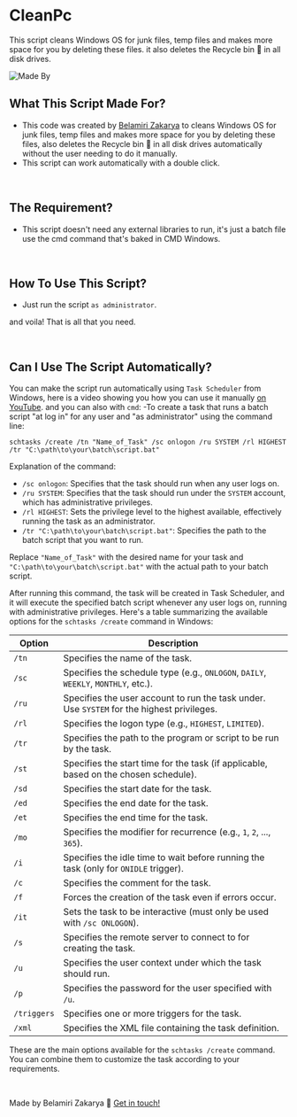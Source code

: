 # CleanPc
This script cleans Windows OS for junk files, temp files and makes more space for you by deleting these files.
it also deletes the Recycle bin 🚮 in all disk drives.

![Made By](https://img.shields.io/badge/made%20by-ZakaryaBelamiri-%234d41c0)
<br>

## What This Script Made For?
- This code was created by [Belamiri Zakarya](https://github.com/kakaa2993) to  cleans Windows OS for junk files, temp files and makes more space for you by deleting these files, also deletes the Recycle bin 🚮 in all disk drives automatically without the user needing to do it manually.
- This script can work automatically with a double click.

<br>

## The Requirement?
- This script doesn't need any external libraries to run, it's just a batch file use the cmd command that's baked in CMD Windows.

<br>

## How To Use This Script?
- Just run the script ``as administrator``.

and voila! That is all that you need.

<br>

## Can I Use The Script Automatically?
You can make the script run automatically using ``Task Scheduler`` from Windows, here is a video showing you how you can use it manually [on YouTube](https://youtu.be/RSwOrK4m82U?si=PzW9tNA-4Gh97k0e).
and you can also with ``cmd``:
-To create a task that runs a batch script "at log in" for any user and "as administrator" using the command line:
```batch
schtasks /create /tn "Name_of_Task" /sc onlogon /ru SYSTEM /rl HIGHEST /tr "C:\path\to\your\batch\script.bat"
```

Explanation of the command:

- `/sc onlogon`: Specifies that the task should run when any user logs on.
- `/ru SYSTEM`: Specifies that the task should run under the `SYSTEM` account, which has administrative privileges.
- `/rl HIGHEST`: Sets the privilege level to the highest available, effectively running the task as an administrator.
- `/tr "C:\path\to\your\batch\script.bat"`: Specifies the path to the batch script that you want to run.

Replace `"Name_of_Task"` with the desired name for your task and `"C:\path\to\your\batch\script.bat"` with the actual path to your batch script.

After running this command, the task will be created in Task Scheduler, and it will execute the specified batch script whenever any user logs on, running with administrative privileges.
Here's a table summarizing the available options for the `schtasks /create` command in Windows:

| Option           | Description                                                                                                  |
|------------------|--------------------------------------------------------------------------------------------------------------|
| `/tn`            | Specifies the name of the task.                                                                              |
| `/sc`            | Specifies the schedule type (e.g., `ONLOGON`, `DAILY`, `WEEKLY`, `MONTHLY`, etc.).                           |
| `/ru`            | Specifies the user account to run the task under. Use `SYSTEM` for the highest privileges.                   |
| `/rl`            | Specifies the logon type (e.g., `HIGHEST`, `LIMITED`).                                                        |
| `/tr`            | Specifies the path to the program or script to be run by the task.                                           |
| `/st`            | Specifies the start time for the task (if applicable, based on the chosen schedule).                          |
| `/sd`            | Specifies the start date for the task.                                                                      |
| `/ed`            | Specifies the end date for the task.                                                                        |
| `/et`            | Specifies the end time for the task.                                                                        |
| `/mo`            | Specifies the modifier for recurrence (e.g., `1`, `2`, ..., `365`).                                          |
| `/i`             | Specifies the idle time to wait before running the task (only for `ONIDLE` trigger).                         |
| `/c`             | Specifies the comment for the task.                                                                         |
| `/f`             | Forces the creation of the task even if errors occur.                                                        |
| `/it`            | Sets the task to be interactive (must only be used with `/sc ONLOGON`).                                      |
| `/s`             | Specifies the remote server to connect to for creating the task.                                             |
| `/u`             | Specifies the user context under which the task should run.                                                  |
| `/p`             | Specifies the password for the user specified with `/u`.                                                     |
| `/triggers`      | Specifies one or more triggers for the task.                                                                |
| `/xml`           | Specifies the XML file containing the task definition.                                                       |

These are the main options available for the `schtasks /create` command. You can combine them to customize the task according to your requirements.

<br>

Made by Belamiri Zakarya  :wave: [Get in touch!](https://github.com/kakaa2993)

